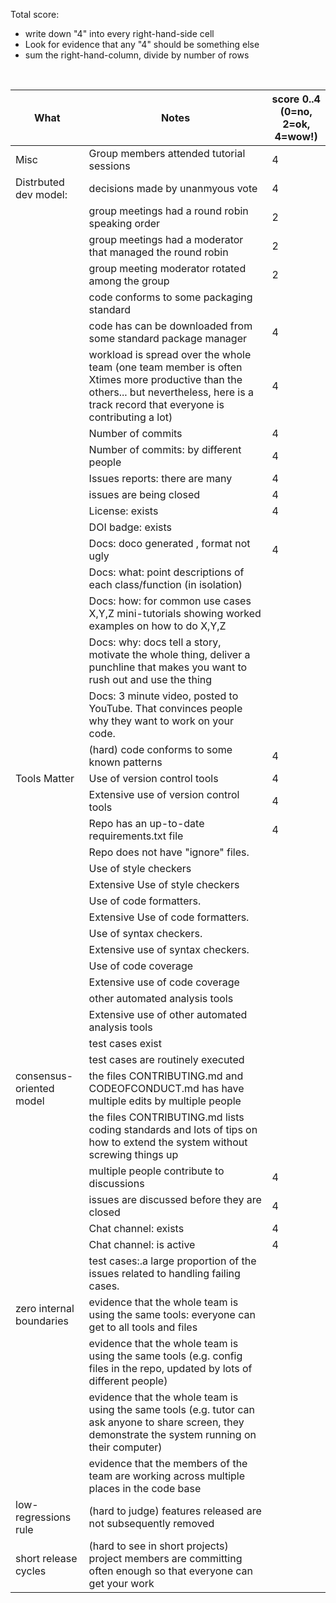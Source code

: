 Total score:

-   write down "4" into every right-hand-side cell
-   Look for evidence that any "4" should be something else
-   sum the right-hand-column, divide by number of rows

<br clear=all>

| What                     | Notes                                                                                                                                                                                    | score 0..4<br>(0=no, 2=ok, 4=wow!) |
| ------------------------ | ---------------------------------------------------------------------------------------------------------------------------------------------------------------------------------------- | ---------------------------------- |
| Misc                     | Group members attended tutorial sessions                                                                                                                                                 | 4                                  |
| Distrbuted dev model:    | decisions made by unanmyous vote                                                                                                                                                         | 4                                  |
|                          | group meetings had a round robin speaking order                                                                                                                                          | 2                                  |
|                          | group meetings had a moderator that managed the round robin                                                                                                                              | 2                                  |
|                          | group meeting moderator rotated among the group                                                                                                                                          | 2                                  |
|                          | code conforms to some packaging standard                                                                                                                                                 |                                    |
|                          | code has can be downloaded from some standard package manager                                                                                                                            | 4                                  |
|                          | workload is spread over the whole team (one team member is often Xtimes more productive than the others... but nevertheless, here is a track record that everyone is contributing a lot) | 4                                  |
|                          | Number of commits                                                                                                                                                                        | 4                                  |
|                          | Number of commits: by different people                                                                                                                                                   | 4                                  |
|                          | Issues reports: there are many                                                                                                                                                           | 4                                  |
|                          | issues are being closed                                                                                                                                                                  | 4                                  |
|                          | License: exists                                                                                                                                                                          | 4                                  |
|                          | DOI badge: exists                                                                                                                                                                        |                                    |
|                          | Docs: doco generated , format not ugly                                                                                                                                                   | 4                                  |
|                          | Docs: what: point descriptions of each class/function (in isolation)                                                                                                                     |                                    |
|                          | Docs: how: for common use cases X,Y,Z mini-tutorials showing worked examples on how to do X,Y,Z                                                                                          |                                    |
|                          | Docs: why: docs tell a story, motivate the whole thing, deliver a punchline that makes you want to rush out and use the thing                                                            |                                    |
|                          | Docs: 3 minute video, posted to YouTube. That convinces people why they want to work on your code.                                                                                       |                                    |
|                          | (hard) code conforms to some known patterns                                                                                                                                              | 4                                  |
| Tools Matter             | Use of version control tools                                                                                                                                                             | 4                                  |
|                          | Extensive use of version control tools                                                                                                                                                   | 4                                  |
|                          | Repo has an up-to-date requirements.txt file                                                                                                                                             | 4                                  |
|                          | Repo does not have "ignore" files.                                                                                                                                                       |                                    |
|                          | Use of style checkers                                                                                                                                                                    |                                    |
|                          | Extensive Use of style checkers                                                                                                                                                          |                                    |
|                          | Use of code formatters.                                                                                                                                                                  |                                    |
|                          | Extensive Use of code formatters.                                                                                                                                                        |                                    |
|                          | Use of syntax checkers.                                                                                                                                                                  |                                    |
|                          | Extensive use of syntax checkers.                                                                                                                                                        |                                    |
|                          | Use of code coverage                                                                                                                                                                     |                                    |
|                          | Extensive use of code coverage                                                                                                                                                           |                                    |
|                          | other automated analysis tools                                                                                                                                                           |                                    |
|                          | Extensive use of other automated analysis tools                                                                                                                                          |                                    |
|                          | test cases exist                                                                                                                                                                         |                                    |
|                          | test cases are routinely executed                                                                                                                                                        |                                    |
| consensus-oriented model | the files CONTRIBUTING.md and CODEOFCONDUCT.md has have multiple edits by multiple people                                                                                                |                                    |
|                          | the files CONTRIBUTING.md lists coding standards and lots of tips on how to extend the system without screwing things up                                                                 |                                    |
|                          | multiple people contribute to discussions                                                                                                                                                | 4                                  |
|                          | issues are discussed before they are closed                                                                                                                                              | 4                                  |
|                          | Chat channel: exists                                                                                                                                                                     | 4                                  |
|                          | Chat channel: is active                                                                                                                                                                  | 4                                  |
|                          | test cases:.a large proportion of the issues related to handling failing cases.                                                                                                          |                                    |
| zero internal boundaries | evidence that the whole team is using the same tools: everyone can get to all tools and files                                                                                            |                                    |
|                          | evidence that the whole team is using the same tools (e.g. config files in the repo, updated by lots of different people)                                                                |                                    |
|                          | evidence that the whole team is using the same tools (e.g. tutor can ask anyone to share screen, they demonstrate the system running on their computer)                                  |                                    |
|                          | evidence that the members of the team are working across multiple places in the code base                                                                                                |                                    |
| low-regressions rule     | (hard to judge) features released are not subsequently removed                                                                                                                           |                                    |
| short release cycles     | (hard to see in short projects) project members are committing often enough so that everyone can get your work                                                                           |                                    |
